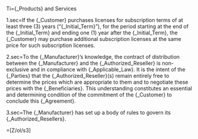 Ti={_Products} and Services

1.sec=If the {_Customer} purchases licenses for subscription terms of at least three (3) years (“{_Initial_Term}”), for the period starting at the end of the {_Initial_Term} and ending one (1) year after the {_Initial_Term}, the {_Customer} may purchase additional subscription licenses at the same price for such subscription licenses.

2.sec=To the {_Manufacturer}’s knowledge, the contract of distribution between the {_Manufacturer} and the {_Authorized_Reseller} is non-exclusive and in compliance with {_Applicable_Law}. It is the intent of the {_Parties} that the {_Authorized_Reseller}(s) remain entirely free to determine the prices which are appropriate to them and to negotiate these prices with the {_Beneficiaries}. This understanding constitutes an essential and determining condition of the commitment of the {_Customer} to conclude this {_Agreement}.

3.sec=The {_Manufacturer} has set up a body of rules to govern its {_Authorized_Resellers}.  

=[Z/ol/s3]
